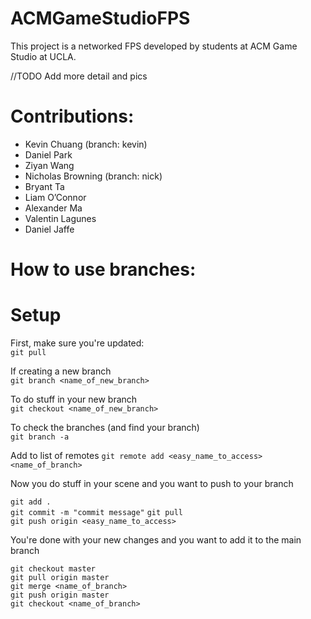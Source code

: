 # ACMGameStudioFPS

This project is a networked FPS developed by students at ACM Game Studio at UCLA.

//TODO Add more detail and pics

# Contributions:
* Kevin Chuang (branch: kevin)
* Daniel Park
* Ziyan Wang
* Nicholas Browning (branch: nick)
* Bryant Ta
* Liam O’Connor
* Alexander Ma
* Valentin Lagunes
* Daniel Jaffe

# How to use branches:  

# Setup
First, make sure you're updated:  
`git pull`  
  
If creating a new branch  
`git branch <name_of_new_branch>`  
  
To do stuff in your new branch   
`git checkout <name_of_new_branch>` 
  
To check the branches (and find your branch)  
`git branch -a`
  
Add to list of remotes
`git remote add <easy_name_to_access> <name_of_branch>`
  
Now you do stuff in your scene and you want to push to your branch

`git add .`  
`git commit -m "commit message"`
`git pull`  
`git push origin <easy_name_to_access>`  

You're done with your new changes and you want to add it to the main branch  

`git checkout master`  
`git pull origin master`  
`git merge <name_of_branch>`  
`git push origin master`  
`git checkout <name_of_branch>`  





